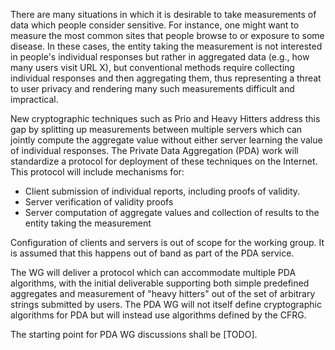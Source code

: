 There are many situations in which it is desirable to take
measurements of data which people consider sensitive. For instance,
one might want to measure the most common sites that people browse to
or exposure to some disease. In these cases, the entity taking the
measurement is not interested in people's individual responses but
rather in aggregated data (e.g., how many users visit URL X), but
conventional methods require collecting individual responses and then
aggregating them, thus representing a threat to user privacy and
rendering many such measurements difficult and impractical.

New cryptographic techniques such as Prio and Heavy Hitters address
this gap by splitting up measurements between multiple servers which
can jointly compute the aggregate value without either server learning
the value of individual responses. The Private Data Aggregation (PDA)
work will standardize a protocol for deployment of these techniques on
the Internet. This protocol will include mechanisms for:

- Client submission of individual reports, including proofs of validity.
- Server verification of validity proofs
- Server computation of aggregate values and collection of results to
  the entity taking the measurement
  
Configuration of clients and servers is out of scope for the working
group. It is assumed that this happens out of band as part of the
PDA service. 

The WG will deliver a protocol which can accommodate multiple PDA
algorithms, with the initial deliverable supporting both simple
predefined aggregates and measurement of "heavy hitters" out of the
set of arbitrary strings submitted by users.  The PDA WG will not
itself define cryptographic algorithms for PDA but will instead use
algorithms defined by the CFRG.

The starting point for PDA WG discussions shall be [TODO].










            
